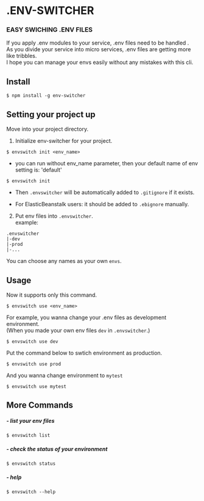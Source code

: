 
# .ENV-SWITCHER <br>
### EASY SWICHING .ENV FILES
If you apply .env modules to your service, .env files need to be handled .<br>
As you divide your service into micro services, .env files are getting more like tribbles.<br>
I hope you can manage your envs easily without any mistakes with this cli.

## Install
```
$ npm install -g env-switcher
```

## Setting your project up
Move into your project directory.
1. Initialize env-switcher for your project.
```text
$ envswitch init <env_name>
```
- you can run without env_name parameter, then your default name of env setting is: 'default'
```text
$ envswitch init
```
- Then `.envswitcher` will be automatically added to `.gitignore` if it exists.
* For ElasticBeanstalk users: it should be added to `.ebignore` manually.

2. Put env files into `.envswitcher`.  
example:
```text
.envswitcher
|-dev
|-prod
|-...
```
You can choose any names as your own `envs`.
## Usage

Now it supports only this command.
```
$ envswitch use <env_name>
```

For example, you wanna change your .env files as development environment.  
(When you made your own env files `dev` in `.envswitcher`.)
```text
$ envswitch use dev
```
Put the command below to swtich environment as production.
```text
$ envswitch use prod
```
And you wanna change environment to `mytest`
```text
$ envswitch use mytest
```
## More Commands
##### - list your env files
```text
$ envswitch list
```

##### - check the status of your environment
```text
$ envswitch status
```

##### - help
```text
$ envswitch --help
```